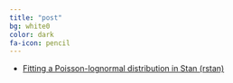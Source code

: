 ```yaml
---
title: "post"
bg: white0
color: dark
fa-icon: pencil
---
```


- [Fitting a Poisson-lognormal distribution in Stan (rstan)](/assets/poilog.html)
